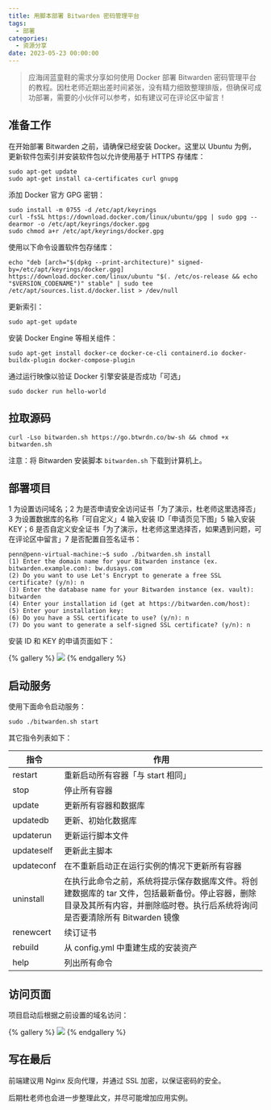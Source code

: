 ```yaml
---
title: 用脚本部署 Bitwarden 密码管理平台
tags:
  - 部署
categories:
  - 资源分享
date: 2023-05-23 00:00:00
---
```


> 应海阔蓝童鞋的需求分享如何使用 Docker 部署 Bitwarden 密码管理平台的教程。因杜老师近期出差时间紧张，没有精力细致整理排版，但确保可成功部署，需要的小伙伴可以参考，如有建议可在评论区中留言！

<!-- more -->

## 准备工作

在开始部署 Bitwarden 之前，请确保已经安装 Docker。这里以 Ubuntu 为例，更新软件包索引并安装软件包以允许使用基于 HTTPS 存储库：

```
sudo apt-get update
sudo apt-get install ca-certificates curl gnupg
```

添加 Docker 官方 GPG 密钥：

```
sudo install -m 0755 -d /etc/apt/keyrings
curl -fsSL https://download.docker.com/linux/ubuntu/gpg | sudo gpg --dearmor -o /etc/apt/keyrings/docker.gpg
sudo chmod a+r /etc/apt/keyrings/docker.gpg
```

使用以下命令设置软件包存储库：

```
echo "deb [arch="$(dpkg --print-architecture)" signed-by=/etc/apt/keyrings/docker.gpg] https://download.docker.com/linux/ubuntu "$(. /etc/os-release && echo "$VERSION_CODENAME")" stable" | sudo tee /etc/apt/sources.list.d/docker.list > /dev/null
```

更新索引：

```
sudo apt-get update
```

安装 Docker Engine 等相关组件：

```
sudo apt-get install docker-ce docker-ce-cli containerd.io docker-buildx-plugin docker-compose-plugin
```

通过运行映像以验证 Docker 引擎安装是否成功「可选」

```
sudo docker run hello-world
```

## 拉取源码

```
curl -Lso bitwarden.sh https://go.btwrdn.co/bw-sh && chmod +x bitwarden.sh
```

注意：将 Bitwarden 安装脚本 `bitwarden.sh` 下载到计算机上。

## 部署项目

1 为设置访问域名；2 为是否申请安全访问证书「为了演示，杜老师这里选择否」3 为设置数据库的名称「可自定义」4 输入安装 ID「申请页见下图」5 输入安装 KEY；6 是否自定义安全证书「为了演示，杜老师这里选择否，如果遇到问题，可在评论区中留言」7 是否配置自签名证书：

```
penn@penn-virtual-machine:~$ sudo ./bitwarden.sh install
(1) Enter the domain name for your Bitwarden instance (ex. bitwarden.example.com): bw.dusays.com
(2) Do you want to use Let's Encrypt to generate a free SSL certificate? (y/n): n
(3) Enter the database name for your Bitwarden instance (ex. vault): bitwarden
(4) Enter your installation id (get at https://bitwarden.com/host): 
(5) Enter your installation key: 
(6) Do you have a SSL certificate to use? (y/n): n
(7) Do you want to generate a self-signed SSL certificate? (y/n): n
```

安装 ID 和 KEY 的申请页面如下：

{% gallery %}
![](https://cdn.dusays.com/2023/05/588-1.jpg)
{% endgallery %}

## 启动服务

使用下面命令启动服务：

```
sudo ./bitwarden.sh start
```

其它指令列表如下：

| 指令 | 作用 |
| - | - |
| restart | 重新启动所有容器「与 start 相同」 |
| stop | 停止所有容器 |
| update | 更新所有容器和数据库 |
| updatedb | 更新、初始化数据库 |
| updaterun | 更新运行脚本文件 |
| updateself | 更新此主脚本 |
| updateconf | 在不重新启动正在运行实例的情况下更新所有容器 |
| uninstall | 在执行此命令之前，系统将提示保存数据库文件。将创建数据库的 tar 文件，包括最新备份。停止容器，删除目录及其所有内容，并删除临时卷。执行后系统将询问是否要清除所有 Bitwarden 镜像 |
| renewcert | 续订证书 |
| rebuild | 从 config.yml 中重建生成的安装资产 |
| help | 列出所有命令 |

## 访问页面

项目启动后根据之前设置的域名访问：

{% gallery %}
![](https://cdn.dusays.com/2023/05/588-2.jpg)
{% endgallery %}

## 写在最后

前端建议用 Nginx 反向代理，并通过 SSL 加密，以保证密码的安全。

后期杜老师也会进一步整理此文，并尽可能增加应用实例。